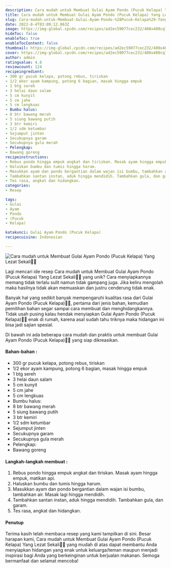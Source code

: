 ```yaml
---
description: Cara mudah untuk Membuat Gulai Ayam Pondo (Pucuk Kelapa) Yang Lezat Sekali"
title: Cara mudah untuk Membuat Gulai Ayam Pondo (Pucuk Kelapa) Yang Lezat Sekali
slug: Cara-mudah-untuk-Membuat-Gulai-Ayam-Pondo-%28Pucuk-Kelapa%29-Yang-Lezat-Sekali
date: 2022-8-4T03:09:12.063Z
image: https://img-global.cpcdn.com/recipes/ad2ec59077cec232/400x400cq70/photo.jpg
hideToc: false
enableToc: true
enableTocContent: false
thumbnail: https://img-global.cpcdn.com/recipes/ad2ec59077cec232/400x400cq70/photo.jpg
cover: https://img-global.cpcdn.com/recipes/ad2ec59077cec232/400x400cq70/photo.jpg
author: admin
ratingvalue: 4.8
reviewcount: 124
recipeingredient:
- 300 gr pucuk kelapa, potong rebus, tiriskan
- 1/2 ekor ayam kampung, potong 6 bagian, masak hingga empuk
- 1 btg sereh
- 3 helai daun salam
- 5 cm kunyit
- 5 cm jahe
- 5 cm lengkuas
- Bumbu halus:
- 8 btr bawang merah
- 5 siung bawang putih
- 3 btr kemiri
- 1/2 sdm ketumbar
- Sejumput jinten
- Secukupnya garam
- Secukupnya gula merah
- Pelengkap:
- Bawang goreng
recipeinstructions:
- Rebus pondo hingga empuk angkat dan tiriskan. Masak ayam hingga empuk, matikan api.
- Haluskan bumbu dan tumis hingga harum.
- Masukkan ayam dan pondo bergantian dalam wajan isi bumbu, tambahkan air. Masak lagi hingga mendidih.
- Tambahkan santan instan, aduk hingga mendidih. Tambahkan gula, dan garam.
- Tes rasa, angkat dan hidangkan.
categories:
- Resep

tags:
- Gulai
- Ayam
- Pondo
- (Pucuk
- Kelapa)

katakunci: Gulai Ayam Pondo (Pucuk Kelapa)
recipecuisine: Indonesian

---
```


![Cara mudah untuk Membuat Gulai Ayam Pondo (Pucuk Kelapa) Yang Lezat Sekali👩‍🍳](https://img-global.cpcdn.com/recipes/ad2ec59077cec232/400x400cq70/photo.jpg)

Lagi mencari ide resep Cara mudah untuk Membuat Gulai Ayam Pondo (Pucuk Kelapa) Yang Lezat Sekali👩‍🍳 yang unik? Cara menyiapkannya memang tidak terlalu sulit namun tidak gampang juga. Jika keliru mengolah maka hasilnya tidak akan memuaskan dan justru cenderung tidak enak.

Banyak hal yang sedikit banyak mempengaruhi kualitas rasa dari Gulai Ayam Pondo (Pucuk Kelapa)👩‍🍳, pertama dari jenis bahan, kemudian pemilihan bahan segar sampai cara membuat dan menghidangkannya. Tidak usah pusing kalau hendak menyiapkan Gulai Ayam Pondo (Pucuk Kelapa)👩‍🍳 enak di rumah, karena asal sudah tahu triknya maka hidangan ini bisa jadi sajian spesial.

Di bawah ini ada beberapa cara mudah dan praktis untuk membuat Gulai Ayam Pondo (Pucuk Kelapa)👩‍🍳 yang siap dikreasikan.

<!--inarticleads1-->

#### Bahan-bahan :

- 300 gr pucuk kelapa, potong rebus, tiriskan
- 1/2 ekor ayam kampung, potong 6 bagian, masak hingga empuk
- 1 btg sereh
- 3 helai daun salam
- 5 cm kunyit
- 5 cm jahe
- 5 cm lengkuas
- Bumbu halus:
- 8 btr bawang merah
- 5 siung bawang putih
- 3 btr kemiri
- 1/2 sdm ketumbar
- Sejumput jinten
- Secukupnya garam
- Secukupnya gula merah
- Pelengkap:
- Bawang goreng

<!--inarticleads2-->

#### Langkah-langkah membuat :

1. Rebus pondo hingga empuk angkat dan tiriskan. Masak ayam hingga empuk, matikan api.
1. Haluskan bumbu dan tumis hingga harum.
1. Masukkan ayam dan pondo bergantian dalam wajan isi bumbu, tambahkan air. Masak lagi hingga mendidih.
1. Tambahkan santan instan, aduk hingga mendidih. Tambahkan gula, dan garam.
1. Tes rasa, angkat dan hidangkan.

#### Penutup

Terima kasih telah membaca resep yang kami tampilkan di sini. Besar harapan kami, Cara mudah untuk Membuat Gulai Ayam Pondo (Pucuk Kelapa) Yang Lezat Sekali👩‍🍳 yang mudah di atas dapat membantu Anda menyiapkan hidangan yang enak untuk keluarga/teman maupun menjadi inspirasi bagi Anda yang berkeinginan untuk berjualan makanan. Semoga bermanfaat dan selamat mencoba!